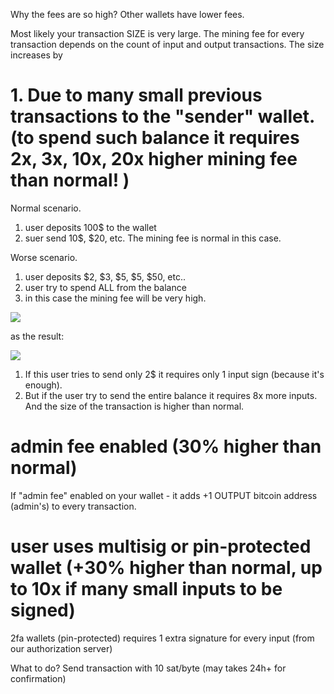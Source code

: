 Why the fees are so high? Other wallets have lower fees. 

Most likely your transaction SIZE is very large. The mining fee for every transaction depends on the count of input and output transactions. The size increases by 

# 1. Due to many small previous transactions to the "sender" wallet. (to spend such balance it requires 2x, 3x, 10x, 20x higher mining fee than normal! )

Normal scenario. 
1. user deposits 100$ to the wallet
2. suer send 10$, $20, etc. The mining fee is normal in this case.

Worse scenario. 
1. user deposits $2, $3, $5, $5, $50, etc.. 
2. user try to spend ALL from the balance
3. in this case the mining fee will be very high. 

![](https://screenshots.wpmix.net/chrome_BYWhxQItdpLJ5HTgO0DVZmiIg03erglq.png)

as the result: 

![](https://screenshots.wpmix.net/chrome_TwlnyfYU99U3i6vNQd3ioJDMG7AAvk9a.jpg) 

1. If this user tries to send only 2$ it requires only 1 input sign (because it's enough). 
2. But if the user try to send the entire balance it requires 8x more inputs. And the size of the transaction is higher than normal. 

# admin fee enabled (30% higher than normal)
If "admin fee" enabled on your wallet - it adds +1 OUTPUT bitcoin address (admin's) to every transaction. 

# user uses multisig or pin-protected wallet (+30% higher than normal, up to 10x if many small inputs to be signed)
2fa wallets (pin-protected) requires 1 extra signature for every input (from our authorization server) 

What to do? Send transaction with 10 sat/byte (may takes 24h+ for confirmation)
